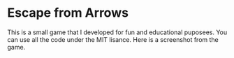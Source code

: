 # Escape from Arrows
This is a small game that I developed for fun and educational puposees. You can use all the code under the MIT lisance. Here is a screenshot from the game.